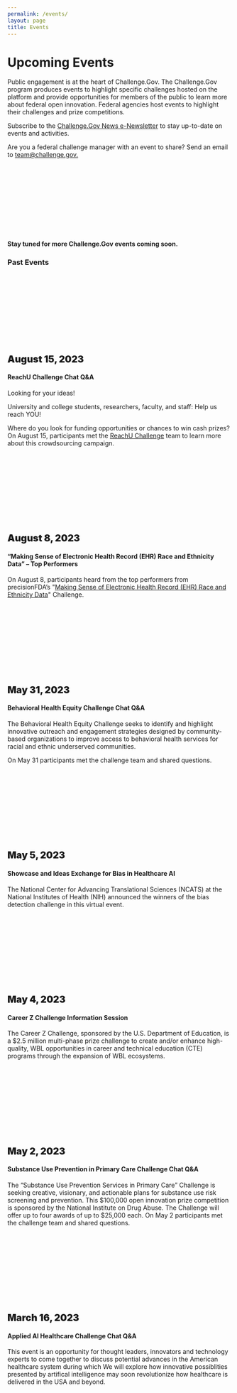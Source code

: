 ```yaml
---
permalink: /events/
layout: page
title: Events
---
```

<h1 class="text-center mb-4 font-weight-bold">Upcoming Events</h1>

<div class="grid-col-12">
  <p>Public engagement is at the heart of Challenge.Gov. The Challenge.Gov program produces events to highlight specific challenges hosted on the platform and provide opportunities for members of the public to learn more about federal open innovation. Federal agencies host events to highlight their challenges and prize competitions.</p>
  <p>Subscribe to the <a href="https://public.govdelivery.com/accounts/USGSATTS/subscriber/new?topic_id=USGSATTS_41">Challenge.Gov News e-Newsletter</a> to stay up-to-date on events and activities. </p>
  <p>Are you a federal challenge manager with an event to share? Send an email to <a href="mailto:team@challenge.gov">team@challenge.gov.</a></p>
</div>

<div class="row">

  <div class="grid-row">
    <div class="grid-col-12">
      <div class="usa-card">
        <div class="usa-card__body text-center">
          <svg class="usa-icon usa-icon-large" aria-hidden="true" focusable="false" role="img"><svg aria-labelledby="stay-tuned-for-upcoming-events" role="img">
            <title id="stay-tuned-for-upcoming-events">stay tuned for upcoming events</title>        <use xlink:href="/assets/img/sprite.svg#calendar_today"></use>
            </svg>
          </svg>
          <h4>Stay tuned for more Challenge.Gov events coming soon.</h4>
        </div>
      </div>      
    </div> 
  </div>

  <h3 class="text-center mt-0">Past Events</h3>
  <div class="grid-row">
    <div class="grid-col-12">      
      <div class="usa-card">
        <div class="usa-card__body text-center"> 
          <svg class="usa-icon usa-icon-large" aria-hidden="true" focusable="false" role="img"><svg aria-labelledby="past-events" role="img">
            <title id="past-events">past events</title>        <use xlink:href="/assets/img/sprite.svg#calendar_today"></use>
            </svg>
          </svg>
          <h2 class="usa-card__heading" style="font-weight: 900;">August 15, 2023</h2>
          <h4 class="usa-card__subheading">ReachU Challenge Chat Q&A</h4>
          <p class="usa-card__text"> Looking for your ideas!</p>
          <p>University and college students, researchers, faculty, and staff: Help us reach YOU!</p>
          <p>Where do you look for funding opportunities or chances to win cash prizes?<br/>
            On August 15, participants met the <a href="https://www.challenge.gov/?challenge=reachu-challenge">ReachU Challenge</a> team to learn more about this crowdsourcing campaign.</p>
          </div>
        </div>
      </div>
      <div class="usa-card">
        <div class="usa-card__body text-center">           
          <svg class="usa-icon usa-icon-large" aria-hidden="true" focusable="false" role="img"><svg aria-labelledby="past-events" role="img">
            <title id="past-events">past events</title>        <use xlink:href="/assets/img/sprite.svg#calendar_today"></use>
            </svg>
          </svg>
          <h2 class="usa-card__heading" style="font-weight: 900;">August 8, 2023</h2>
          <h4 class="usa-card__subheading">“Making Sense of Electronic Health Record (EHR) Race and Ethnicity Data” – Top Performers</h4>
          <p class="usa-card__text"> On August 8, participants heard from the top performers from precisionFDA’s "<a href="https://www.challenge.gov/?challenge=making-sense-of-electronic-health-record-ehr-race-and-ethnicity-data-challenge">Making Sense of Electronic Health Record (EHR) Race and Ethnicity Data</a>" Challenge. </p>
        </div>
      </div>
      <div class="usa-card">
        <div class="usa-card__body text-center">
          <svg class="usa-icon usa-icon-large" aria-hidden="true" focusable="false" role="img"><svg aria-labelledby="past-events" role="img">
            <title id="past-events">past events</title>        <use xlink:href="/assets/img/sprite.svg#calendar_today"></use>
            </svg>
          </svg>
          <h2 class="usa-card__heading" style="font-weight: 900;">May 31, 2023</h2>
          <h4 class="usa-card__subheading">Behavioral Health Equity Challenge Chat Q&A</h4>
          <p class="usa-card__text"> The Behavioral Health Equity Challenge seeks to identify and highlight innovative outreach and engagement strategies designed by community-based organizations to improve access to behavioral health services for racial and ethnic underserved communities. </p>
          <p class="usa-card__text">On May 31 participants met the challenge team and shared questions. </p>
        </div>
      </div>
      <div class="usa-card">
        <div class="usa-card__body text-center"> 
          <svg class="usa-icon usa-icon-large" aria-hidden="true" focusable="false" role="img"><svg aria-labelledby="past-events" role="img">
            <title id="past-events">past events</title>        <use xlink:href="/assets/img/sprite.svg#calendar_today"></use>
            </svg>
          </svg>
          <h2 class="usa-card__heading" style="font-weight: 900;">May 5, 2023</h2>
          <h4 class="usa-card__subheading">Showcase and Ideas Exchange for Bias in Healthcare AI</h4>
          <p class="usa-card__text">The National Center for Advancing Translational Sciences (NCATS) at the National Institutes of Health (NIH) announced the winners of the bias detection challenge in this virtual event. </p>
        </div>
      </div>
      <div class="usa-card">
        <div class="usa-card__body text-center"> 
          <svg class="usa-icon usa-icon-large" aria-hidden="true" focusable="false" role="img"><svg aria-labelledby="past-events" role="img">
            <title id="past-events">past events</title>        <use xlink:href="/assets/img/sprite.svg#calendar_today"></use>
            </svg>
          </svg>
          <h2 class="usa-card__heading" style="font-weight: 900;">May 4, 2023</h2>
          <h4 class="usa-card__subheading">Career Z Challenge Information Session</h4>
          <p class="usa-card__text"> The Career Z Challenge, sponsored by the U.S. Department of Education, is a $2.5 million multi-phase prize challenge to create and/or enhance high-quality, WBL opportunities in career and technical education (CTE) programs through the expansion of WBL ecosystems. </p>
        </div>
      </div>
      <div class="usa-card">
        <div class="usa-card__body text-center"> 
          <svg class="usa-icon usa-icon-large" aria-hidden="true" focusable="false" role="img"><svg aria-labelledby="past-events" role="img">
            <title id="past-events">past events</title>        <use xlink:href="/assets/img/sprite.svg#calendar_today"></use>
            </svg>
          </svg>
          <h2 class="usa-card__heading" style="font-weight: 900;">May 2, 2023</h2>
          <h4 class="usa-card__subheading">Substance Use Prevention in Primary Care Challenge Chat Q&A</h4>
          <p class="usa-card__text">The “Substance Use Prevention Services in Primary Care” Challenge is seeking creative, visionary, and actionable plans for substance use risk screening and prevention. This $100,000 open innovation prize competition is sponsored by the National Institute on Drug Abuse. The Challenge will offer up to four awards of up to $25,000 each.
          On May 2 participants met the challenge team and shared questions. </p>
        </div>
      </div>
      <div class="usa-card">
        <div class="usa-card__body text-center"> 
          <svg class="usa-icon usa-icon-large" aria-hidden="true" focusable="false" role="img"><svg aria-labelledby="past-events" role="img">
            <title id="past-events">past events</title>        <use xlink:href="/assets/img/sprite.svg#calendar_today"></use>
            </svg>
          </svg>
          <h2 class="usa-card__heading" style="font-weight: 900;">March 16, 2023</h2>
          <h4 class="usa-card__subheading">Applied AI Healthcare Challenge Chat Q&A</h4>
          <p class="usa-card__text">This event is an opportunity for thought leaders, innovators and technology experts to come together to discuss potential advances in the American healthcare system during which We will explore how innovative possiblities presented by artifical intelligence may soon revolutionize how healthcare is delivered in the USA and beyond. </p>
        </div>
      </div>      
    </div>
  </div>

